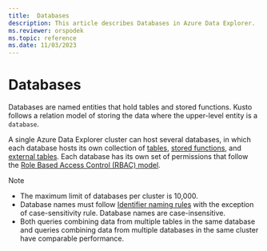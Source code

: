 ```yaml
---
title:  Databases
description: This article describes Databases in Azure Data Explorer.
ms.reviewer: orspodek
ms.topic: reference
ms.date: 11/03/2023
---
```

# Databases

Databases are named entities that hold tables and stored functions. Kusto follows a relation model of storing the data where the upper-level entity is a `database`.

A single Azure Data Explorer cluster can host several databases, in which each database hosts its own collection of [tables](tables.md), [stored functions](stored-functions.md), and [external tables](externaltables.md). Each database has its own set of permissions that follow the [Role Based Access Control (RBAC) model](../../access-control/index.md).

> [!NOTE]
>
> * The maximum limit of databases per cluster is 10,000.
> * Database names must follow [Identifier naming rules](entity-names.md#identifier-naming-rules) with the exception of case-sensitivity rule. Database names are case-insensitive.
> * Both queries combining data from multiple tables in the same database and queries combining data from multiple databases in the same cluster have comparable performance.
